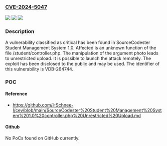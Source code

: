 ### [CVE-2024-5047](https://cve.mitre.org/cgi-bin/cvename.cgi?name=CVE-2024-5047)
![](https://img.shields.io/static/v1?label=Product&message=Student%20Management%20System&color=blue)
![](https://img.shields.io/static/v1?label=Version&message=%3D%201.0%20&color=brighgreen)
![](https://img.shields.io/static/v1?label=Vulnerability&message=CWE-434%20Unrestricted%20Upload&color=brighgreen)

### Description

A vulnerability classified as critical has been found in SourceCodester Student Management System 1.0. Affected is an unknown function of the file /student/controller.php. The manipulation of the argument photo leads to unrestricted upload. It is possible to launch the attack remotely. The exploit has been disclosed to the public and may be used. The identifier of this vulnerability is VDB-264744.

### POC

#### Reference
- https://github.com/I-Schnee-I/cev/blob/main/SourceCodester%20Student%20Management%20System%201.0%20controller.php%20Unrestricted%20Upload.md

#### Github
No PoCs found on GitHub currently.

